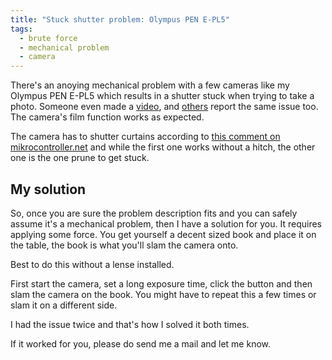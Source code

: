 ```yaml
---
title: "Stuck shutter problem: Olympus PEN E-PL5"
tags:
  - brute force
  - mechanical problem
  - camera
---
```

There's an anoying mechanical problem with a few cameras like my Olympus PEN E-PL5 which results in a shutter stuck when trying to take a photo. Someone even made a
[video](https://www.youtube.com/watch?v=UP0Imk14yQw), and [others](https://www.flickr.com/groups/2139817@N23/discuss/72157646093507478/) report the same issue too.
The camera's film function works as expected.

The camera has to shutter curtains according to [this comment on mikrocontroller.net](https://www.mikrocontroller.net/topic/443826#5292973) and while the first one works without a hitch,
the other one is the one prune to get stuck.

## My solution

So, once you are sure the problem description fits and you can safely assume it's a mechanical problem, then I have a solution for you.
It requires applying some force. You get yourself a decent sized book and place it on the table, the book is what you'll slam the camera onto.

Best to do this without a lense installed.

First start the camera, set a long exposure time, click the button and then slam the camera on the book.
You might have to repeat this a few times or slam it on a different side.

I had the issue twice and that's how I solved it both times.

If it worked for you, please do send me a mail and let me know.

